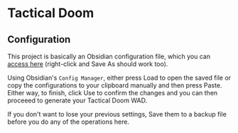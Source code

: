 # Tactical Doom

## Configuration

This project is basically an Obsidian configuration file, which you can [access here](https://raw.githubusercontent.com/tukkek/tactical-doom/main/CONFIG.txt) (right-click and Save As should work too).

Using Obsidian's `Config Manager`, either press Load to open the saved file or copy the configurations to your clipboard manually and then press Paste. Either way, to finish, click Use to confirm the changes and you can then proceeed to generate your Tactical Doom WAD.

If you don't want to lose your previous settings, Save them to a backup file before you do any of the operations here.

